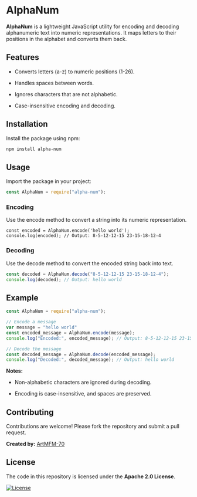 # AlphaNum

**AlphaNum** is a lightweight JavaScript utility for encoding and decoding alphanumeric text into numeric representations. It maps letters to their positions in the alphabet and converts them back.

## Features

- Converts letters (a-z) to numeric positions (1-26).

- Handles spaces between words.

- Ignores characters that are not alphabetic.

- Case-insensitive encoding and decoding.

## Installation

Install the package using npm:

```sh
npm install alpha-num
```

## Usage
Import the package in your project:

```js
const AlphaNum = require("alpha-num");
```

### Encoding

Use the encode method to convert a string into its numeric representation.

```
const encoded = AlphaNum.encode('hello world');
console.log(encoded); // Output: 8-5-12-12-15 23-15-18-12-4
```

### Decoding

Use the decode method to convert the encoded string back into text.

```js
const decoded = AlphaNum.decode("8-5-12-12-15 23-15-18-12-4");
console.log(decoded); // Output: hello world
```

## Example

```js
const AlphaNum = require("alpha-num");

// Encode a message
var message = "hello world"
const encoded_message = AlphaNum.encode(message);
console.log("Encoded:", encoded_message); // Output: 8-5-12-12-15 23-15-18-12-4

// Decode the message
const decoded_message = AlphaNum.decode(encoded_message);
console.log("Decoded:", decoded_message); // Output: hello world
```

**Notes:**

- Non-alphabetic characters are ignored during decoding.

- Encoding is case-insensitive, and spaces are preserved.

## Contributing

Contributions are welcome! Please fork the repository and submit a pull request.

**Created by:** [ArtMFM-70](https://github.com/ArtMFM-70)

## License

The code in this repository is licensed under the **Apache 2.0 License**.

[![License](https://img.shields.io/badge/License-Apache_2.0-0298c3.svg)](https://opensource.org/licenses/Apache-2.0)